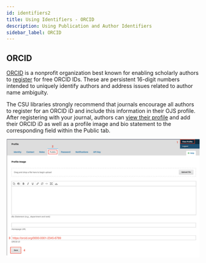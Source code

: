 ```yaml
---
id: identifiers2
title: Using Identifiers - ORCID
description: Using Publication and Author Identifiers
sidebar_label: ORCID
---
```


## ORCID
[ORCID](https://orcid.org/) is a nonprofit organization best known for enabling scholarly authors to [register](https://orcid.org/register) for free ORCID IDs. These are persistent 16-digit numbers intended to uniquely identify authors and address issues related to author name ambiguity.

The CSU libraries strongly recommend that journals encourage all authors to register for an ORCID iD and include this information in their OJS profile. After registering with your journal, authors can [view their profile](https://docs.pkp.sfu.ca/learning-ojs/en/user-accounts#viewing-and-changing-your-profile) and add their ORCID iD as well as a profile image and bio statement to the corresponding field within the Public tab.

![ORCID](assets/ORCID.png)
